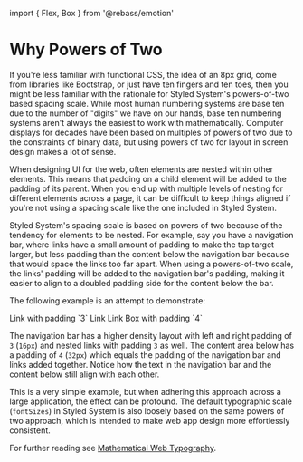 import { Flex, Box } from '@rebass/emotion'

# Why Powers of Two

If you're less familiar with functional CSS, the idea of an 8px grid,
come from libraries like Bootstrap, or just have ten fingers and ten toes,
then you might be less familiar with the rationale for Styled System's powers-of-two based spacing scale.
While most human numbering systems are base ten due to the number of "digits" we have on our hands,
base ten numbering systems aren't always the easiest to work with mathematically.
Computer displays for decades have been based on multiples of powers of two due to the constraints of binary data,
but using powers of two for layout in screen design makes a lot of sense.

When designing UI for the web, often elements are nested within other elements.
This means that padding on a child element will be added to the padding of its parent.
When you end up with multiple levels of nesting for different elements across a page,
it can be difficult to keep things aligned if you're not using a spacing scale like the one
included in Styled System.

Styled System's spacing scale is based on powers of two because of the tendency for elements to be nested.
For example, say you have a navigation bar, where links have a small amount of padding to make the tap target larger,
but less padding than the content below the navigation bar because that would space the links too far apart.
When using a powers-of-two scale, the links' padding will be added to the navigation bar's padding,
making it easier to align to a doubled padding side for the content below the bar.

The following example is an attempt to demonstrate:

<Box>
  <Flex px={3} bg='#eee'>
    <Box p={3} width='auto' bg='#ddd'>
      Link with padding `3`
    </Box>
    <Box mx='auto' />
    <Box p={3} width='auto' bg='#ddd'>
      Link
    </Box>
    <Box p={3} width='auto' bg='#0cf'>
      Link
    </Box>
  </Flex>
  <Box p={4} bg='#f6f6f6'>
    Box with padding `4`
  </Box>
</Box>

The navigation bar has a higher density layout with left and right padding of `3` (`16px`) and nested links with padding `3` as well.
The content area below has a padding of `4` (`32px`) which equals the padding of the navigation bar and links added together.
Notice how the text in the navigation bar and the content below still align with each other.

This is a very simple example, but when adhering this approach across a large application, the effect can be profound.
The default typographic scale (`fontSizes`) in Styled System is also loosely based on the same powers of two approach,
which is intended to make web app design more effortlessly consistent.

For further reading see [Mathematical Web Typography](https://jxnblk.com/blog/mathematical-web-typography/).


